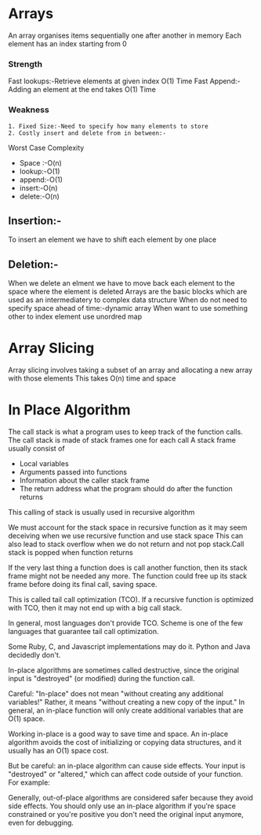 # Arrays
An array organises items sequentially one after another in memory
Each element has an index starting from 0
### Strength
Fast lookups:-Retrieve elements at given index O(1) Time 
Fast Append:-Adding an element at the end takes O(1) Time
### Weakness

    1. Fixed Size:-Need to specify how many elements to store
    2. Costly insert and delete from in between:-

Worst Case Complexity
- Space :-O(n)
- lookup:-O(1)
- append:-O(1)
- insert:-O(n)
- delete:-O(n)


## Insertion:-
To insert an element we have to shift each element by one place
 
## Deletion:-

When we delete an elment we have to move back each element to the space where the element is deleted
Arrays are the basic blocks which are used as an intermediatery to complex data structure
When do not need to specify space  ahead of time:-dynamic array
When want to use something other to index element use unordred map

# Array Slicing

Array slicing involves taking a subset of an array and allocating a new array with those elements
This takes O(n) time and space

# In Place Algorithm
The call stack is what a program uses to keep track of the function calls. The call stack is made of stack frames one for each call
A stack frame usually consist of 
- Local variables
- Arguments passed into functions
- Information about the caller stack frame 
- The return address what the program should do after the function returns 


This calling of stack is usually used in recursive algorithm 

We must account for the stack space in recursive function as it may seem deceiving when we use recursive function and use stack space This can also lead to stack overflow when we do not return and not pop stack.Call stack is popped when function returns

If the very last thing a function does is call another function, then its stack frame might not be needed any more. The function could free up its stack frame before doing its final call, saving space. 

This is called tail call optimization (TCO). If a recursive function is optimized with TCO, then it may not end up with a big call stack. 

In general, most languages don't provide TCO. Scheme is one of the few languages that guarantee tail call optimization. 

Some Ruby, C, and Javascript implementations may do it. Python and Java decidedly don't. 

In-place algorithms are sometimes called destructive, since the original input is "destroyed" (or modified) during the function call. 

Careful: "In-place" does not mean "without creating any additional variables!" Rather, it means "without creating a new copy of the input." In general, an in-place function will only create additional variables that are O(1) space. 

Working in-place is a good way to save time and space. An in-place algorithm avoids the cost of initializing or copying data structures, and it usually has an O(1) space cost. 

But be careful: an in-place algorithm can cause side effects. Your input is "destroyed" or "altered," which can affect code outside of your function. For example: 

Generally, out-of-place algorithms are considered safer because they avoid side effects. You should only use an in-place algorithm if you're space constrained or you're positive you don't need the original input anymore, even for debugging. 
